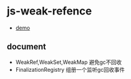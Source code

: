 # js-weak-refence
+ [demo](https://xco3b.csb.app/https://xco3b.csb.app/)

## document
+ WeakRef,WeakSet,WeakMap 避免gc不回收
+ FinalizationRegistry 组册一个监听gc回收事件
